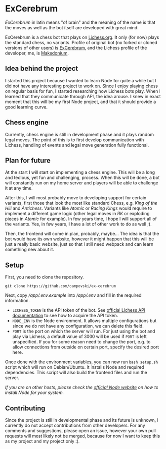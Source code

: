 # ExCerebrum

*ExCerebrum* in latin means "of brain" and the meaning of the name is that the moves as well as the bot itself are developed
with great mind.

ExCerebrum is a chess bot that plays on [Lichess.org](https://lichess.org). It only (for now) plays the standard chess, no variants.
Profile of original bot (no forked or cloned versions of other users) is [ExCerebrum](https://lichess.org/@/excerebrum),
and the Lichess profile of the developer, me, is [Makedonium](https://lichess.org/@/Makedonium).

## Idea behind the project

I started this project because I wanted to learn Node for quite a while but I did not have any interesting project to work on.
Since I enjoy playing chess on regular basis for fun, I started researching how Lichess bots play. When I learned that they
communicate through API, the idea arouse. I knew in exact moment that this will be my first Node project, and that it should
provide a good learning curve.

## Chess engine

Currently, chess engine is still in development phase and it plays random legal moves. The point of this is to first develop
communication with Lichess, handling of events and legal move generation fully functional.

## Plan for future

At the start I will start on implementing a chess engine. This will be a long and tedious, yet fun and challenging, process.
When this will be done, a bot will constantly run on my home server and players will be able to challenge it at any time.

After this, I will most probably move to developing support for certain variants, first those that look the most like standard
Chess, e.g. *King of the Hill* and *Antichess*. Variants like *Atomic* or *Racing Kings* would require to implement a different
game logic (other legal moves in *RK* or exploding pieces in *Atomic* for example). In few years time, I hope I will support
all of the variants. Yes, in few years, I have a lot of other work to do as well ;).

Then, the frontend will come in plan, probably, maybe... The idea is that the bot would have its own website, however it might
happen that this will be just a really basic website, just so that I still need webpack and can learn something new about it.  

## Setup

First, you need to clone the repository.

```shell script
git clone https://github.com/campovski/ex-cerebrum
```

Next, copy */app/.env.example* into */app/.env* and fill in the required information.

 - `LICHESS_TOKEN` is the API token of the bot. See [official Lichess API documentation](https://lichess.org/api) to see
 how to acquire the API token.
 - `NODE_ENV` is the Node environment. It allows multiple configurations but since we do not have any configuration, we
 can delete this field.
 - `PORT` is the port on which the server will run. For just using the bot and play via Lichess, a default value of 3000
 will be used if `PORT` is left unspecified. If you for some reason need to change the port, e.g. to allow connections from outside
 on certain port, specify the desired port here.
 
Once done with the environment variables, you can now run `bash setup.sh` script which will run on Debian/Ubuntu. It installs
Node and required dependencies. This script will also build the frontend files and run the server.

*If you are on other hosts, please check the [official Node website](https://nodejs.org/) on
how to install Node for your system.*

## Contributing

Since the project is still in developmental phase and its future is unknown, I currently do not accept contributions from
other developers. For any comments and suggestions, please open an issue, however your own pull requests will most likely
not be merged, because for now I want to keep this as my project and my project only :).

